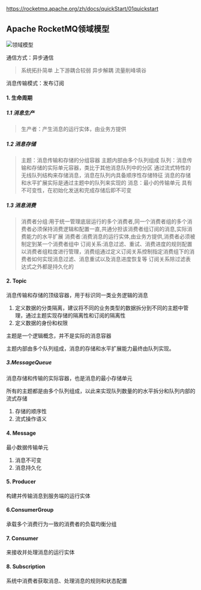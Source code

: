https://rocketmq.apache.org/zh/docs/quickStart/01quickstart
##  Apache RocketMQ领域模型

![领域模型](https://rocketmq.apache.org/zh/assets/images/mainarchi-9b036e7ff5133d050950f25838367a17.png)

通信方式：异步通信

> 系统拓扑简单
> 上下游耦合较弱
> 异步解耦
> 流量削峰填谷

消息传输模式：发布订阅

#### 1. 生命周期

##### 1.1 消息生产

> 生产者：产生消息的运行实体，由业务方提供

##### 1.2 消息存储

> 主题：消息传输和存储的分组容器
> 	主题内部由多个队列组成
> 队列：消息传输和存储的实际单元容器，类比于其他消息队列中的分区
> 	通过流式特性的无线队列结构来存储消息，消息在队列内具备顺序性存储特征
> 	消息的存储和水平扩展实际是通过主题中的队列来实现的
> 消息：最小的传输单元
> 	具有不可变性，在初始化发送和完成存储后即不可变

##### 1.3 消息消费

> 消费者分组:用于统一管理底层运行的多个消费者,同一个消费者组的多个消费者必须保持消费逻辑和配置一直,共通分担该消费者组订阅的消息,实际消费能力的水平扩展
> 消费者:消费消息的运行实体,由业务方提供,消费者必须被制定到某一个消费者组中
> 订阅关系:消息过滤、重试、消费进度的规则配置
> 	以消费者组粒度进行管理，消费组通过定义订阅关系控制指定消费组下的消费者如何实现消息过滤、消息重试以及消息进度恢复等
> 	订阅关系除过滤表达式之外都是持久化的

#### 2. Topic

消息传输和存储的顶级容器，用于标识同一类业务逻辑的消息

1. 定义数据的分类隔离，建议将不同的业务类型的数据拆分到不同的主题中管理，通过主题实现存储的隔离性和订阅的隔离性
2. 定义数据的身份和权限

主题是一个逻辑概念，并不是实际的消息容器

主题内部由多个队列组成，消息的存储和水平扩展能力最终由队列实现。

##### 3.MessageQueue

消息存储和传输的实际容器，也是消息的最小存储单元

所有的主题都是由多个队列组成，以此来实现队列数量的的水平拆分和队列内部的流式存储

1. 存储的顺序性
2. 流式操作语义

#### 4. Message

最小数据传输单元

1. 消息不可变
2. 消息持久化

#### 5. Producer

构建并传输消息到服务端的运行实体

#### 6.ConsumerGroup

承载多个消费行为一致的消费者的负载均衡分组

#### 7. Consumer

来接收并处理消息的运行实体

#### 8. Subscription

系统中消费者获取消息、处理消息的规则和状态配置

